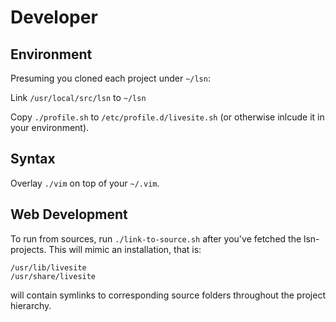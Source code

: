 Developer
=========

Environment
-----------

Presuming you cloned each project under `~/lsn`:

Link `/usr/local/src/lsn` to `~/lsn`

Copy `./profile.sh` to `/etc/profile.d/livesite.sh` (or otherwise inlcude
it in your environment).

Syntax
------

Overlay `./vim` on top of your `~/.vim`.

Web Development
---------------

To run from sources, run `./link-to-source.sh` after you've fetched the lsn- 
projects. This will mimic an installation, that is:

    /usr/lib/livesite
    /usr/share/livesite

will contain symlinks to corresponding source folders throughout the
project hierarchy.
